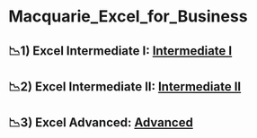 # Macquarie_Excel_for_Business

## 📉1) Excel Intermediate I: [Intermediate I](https://github.com/amy941/Macquarie_Excel_for_Business/tree/main/1_Excel_Intermediate%20I)

## 📉2) Excel Intermediate II: [Intermediate II](https://github.com/amy941/Macquarie_Excel_for_Business/tree/main/2_Excel_Intermediate%20II)

## 📉3) Excel Advanced: [Advanced](https://github.com/amy941/Macquarie_Excel_for_Business/tree/main/3_Excel_Advanced)

